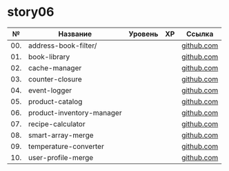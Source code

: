 # story06

| №   | Название                  | Уровень | XP  | Ссылка                                     |
| --- | ------------------------- | ------- | --- | ------------------------------------------ |
| 00. | address-book-filter/      |         |     | [github.com](./address-book-filter/)       |
| 01. | book-library              |         |     | [github.com](./book-library/)              |
| 02. | cache-manager             |         |     | [github.com](./cache-manager/)             |
| 03. | counter-closure           |         |     | [github.com](./counter-closure/)           |
| 04. | event-logger              |         |     | [github.com](./event-logger/)              |
| 05. | product-catalog           |         |     | [github.com](./product-catalog/)           |
| 06. | product-inventory-manager |         |     | [github.com](./product-inventory-manager/) |
| 07. | recipe-calculator         |         |     | [github.com](./recipe-calculator/)         |
| 08. | smart-array-merge         |         |     | [github.com](./smart-array-merge/)         |
| 09. | temperature-converter     |         |     | [github.com](./temperature-converter/)     |
| 10. | user-profile-merge        |         |     | [github.com](./user-profile-merge/)        |

